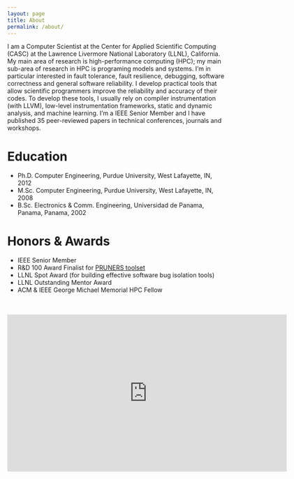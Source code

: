 ```yaml
---
layout: page
title: About
permalink: /about/
---
```


I am a Computer Scientist at the Center for Applied Scientific Computing (CASC) at the Lawrence Livermore National Laboratory (LLNL), California. My main area of research is high-performance computing (HPC); my main sub-area of research in HPC is programing models and systems. I’m in particular interested in fault tolerance, fault resilience, debugging, software correctness and general software reliability. I develop practical tools that allow scientific programmers improve the reliability and accuracy of their codes. To develop these tools, I usually rely on compiler instrumentation (with LLVM), low-level instrumentation frameworks, static and dynamic analysis, and machine learning. I’m a IEEE Senior Member and I have published 35 peer-reviewed papers in technical conferences, journals and workshops.

# Education

- Ph.D. Computer Engineering, Purdue University, West Lafayette, IN, 2012
- M.Sc. Computer Engineering, Purdue University, West Lafayette, IN, 2008
- B.Sc. Electronics & Comm. Engineering, Universidad de Panama, Panama, Panama, 2002

# Honors & Awards

- IEEE Senior Member
- R&D 100 Award Finalist for [PRUNERS toolset](https://github.com/PRUNERS/PRUNERS-Toolset)
- LLNL Spot Award (for building effective software bug isolation tools)
- LLNL Outstanding Mentor Award
- ACM & IEEE George Michael Memorial HPC Fellow

<br />
<br />

<iframe src="https://player.vimeo.com/video/137135569" width="640" height="360" frameborder="0" allowfullscreen></iframe>
